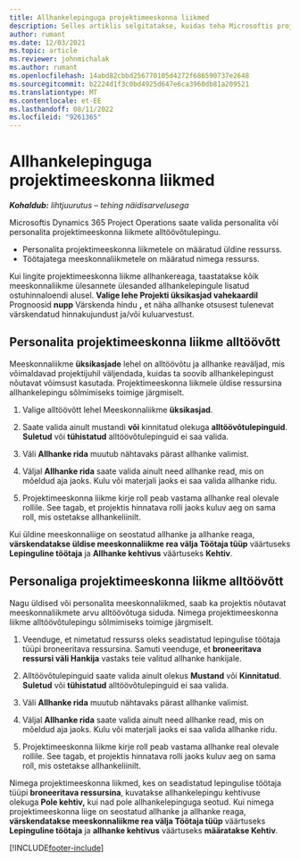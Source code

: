 ```yaml
---
title: Allhankelepinguga projektimeeskonna liikmed
description: Selles artiklis selgitatakse, kuidas teha Microsoftis projektimeeskonna liikmetele alltöövõttu Dynamics 365 Project Operations.
author: rumant
ms.date: 12/03/2021
ms.topic: article
ms.reviewer: johnmichalak
ms.author: rumant
ms.openlocfilehash: 14abd82cbbd256770105d4272f686590737e2648
ms.sourcegitcommit: b2224d1f3c0bd4925d647e6ca3960db81a209521
ms.translationtype: MT
ms.contentlocale: et-EE
ms.lasthandoff: 08/11/2022
ms.locfileid: "9261365"
---
```

# <a name="subcontracting-project-team-members"></a>Allhankelepinguga projektimeeskonna liikmed

_**Kohaldub:** lihtjuurutus – tehing näidisarvelusega_

Microsoftis Dynamics 365 Project Operations saate valida personalita või personalita projektimeeskonna liikmete alltöövõtulepingu.

- Personalita projektimeeskonna liikmetele on määratud üldine ressurss.
- Töötajatega meeskonnaliikmetele on määratud nimega ressurss.

Kui lingite projektimeeskonna liikme allhankereaga, taastatakse kõik meeskonnaliikme ülesannete ülesanded allhankelepingule lisatud ostuhinnaloendi alusel.  **Valige lehe Projekti üksikasjad vahekaardil** Prognoosid **nupp** Värskenda hindu **,** et näha allhanke otsusest tulenevat värskendatud hinnakujundust ja/või kuluarvestust. 

## <a name="subcontracting-an-unstaffed-project-team-member"></a>Personalita projektimeeskonna liikme alltöövõtt
Meeskonnaliikme **üksikasjade** lehel on alltöövõtu ja allhanke reaväljad, mis võimaldavad projektijuhil väljendada, kuidas ta soovib allhankelepingust nõutavat võimsust kasutada. Projektimeeskonna liikmele üldise ressursina allhankelepingu sõlmimiseks toimige järgmiselt.

1.  Valige alltöövõtt lehel Meeskonnaliikme **üksikasjad**.

2.  Saate valida ainult mustandi **või** kinnitatud olekuga **alltöövõtulepinguid**. **Suletud** või **tühistatud** alltöövõtulepinguid ei saa valida. 

3.  Väli **Allhanke rida** muutub nähtavaks pärast allhanke valimist.

4.  Väljal **Allhanke rida** saate valida ainult need allhanke read, mis on mõeldud aja jaoks. Kulu või materjali jaoks ei saa valida allhanke ridu.

5.  Projektimeeskonna liikme kirje roll peab vastama allhanke real olevale rollile. See tagab, et projektis hinnatava rolli jaoks kuluv aeg on sama roll, mis ostetakse allhankeliinilt. 

Kui üldine meeskonnaliige on seostatud allhanke ja allhanke reaga, **värskendatakse üldise meeskonnaliikme rea välja Töötaja tüüp** väärtuseks **Lepinguline töötaja** ja **Allhanke kehtivus** väärtuseks **Kehtiv**.

## <a name="subcontracting-a-staffed-project-team-member"></a>Personaliga projektimeeskonna liikme alltöövõtt
Nagu üldised või personalita meeskonnaliikmed, saab ka projektis nõutavat meeskonnaliikmete arvu alltöövõtuga siduda. Nimega projektimeeskonna liikme alltöövõtulepingu sõlmimiseks toimige järgmiselt.

1.  Veenduge, et nimetatud ressurss oleks seadistatud lepingulise töötaja tüüpi broneeritava ressursina. Samuti veenduge, et **broneeritava ressursi väli Hankija** vastaks teie valitud allhanke hankijale. 

2.  Alltöövõtulepinguid saate valida ainult olekus **Mustand** või **Kinnitatud**. **Suletud** või **tühistatud** alltöövõtulepinguid ei saa valida. 

3.  Väli **Allhanke rida** muutub nähtavaks pärast allhanke valimist.

4.  Väljal **Allhanke rida** saate valida ainult need allhanke read, mis on mõeldud aja jaoks. Kulu või materjali jaoks ei saa valida allhanke ridu.

5.  Projektimeeskonna liikme kirje roll peab vastama allhanke real olevale rollile. See tagab, et projektis hinnatava rolli jaoks kuluv aeg on sama roll, mis ostetakse allhankeliinilt. 

Nimega projektimeeskonna liikmed, kes on seadistatud lepingulise töötaja tüüpi **broneeritava ressursina**, kuvatakse allhankelepingu kehtivuse olekuga **Pole kehtiv,** kui nad pole allhankelepinguga seotud. Kui nimega projektimeeskonna liige on seostatud allhanke ja allhanke reaga, **värskendatakse meeskonnaliikme rea välja Töötaja tüüp** väärtuseks **Lepinguline töötaja** ja **allhanke kehtivus** väärtuseks **määratakse Kehtiv**.

[!INCLUDE[footer-include](../../includes/footer-banner.md)]
